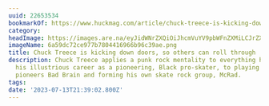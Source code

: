 ```yaml
---
uuid: 22653534
bookmarkOf: https://www.huckmag.com/article/chuck-treece-is-kicking-down-doors-so-others-can-roll-through
category: 
headImage: https://images.are.na/eyJidWNrZXQiOiJhcmVuYV9pbWFnZXMiLCJrZXkiOiIyMjY1MzUzNC9vcmlnaW5hbF82YTU5ZGM3MmNlOTc3Yjc4MDQ0MTY5NjZiOTZjMzlhZS5wbmciLCJlZGl0cyI6eyJyZXNpemUiOnsid2lkdGgiOjEyMDAsImhlaWdodCI6MTIwMCwiZml0IjoiaW5zaWRlIiwid2l0aG91dEVubGFyZ2VtZW50Ijp0cnVlfSwid2VicCI6eyJxdWFsaXR5Ijo5MH0sImpwZWciOnsicXVhbGl0eSI6OTB9LCJyb3RhdGUiOm51bGx9fQ==?bc=0
imageName: 6a59dc72ce977b7804416966b96c39ae.png
title: Chuck Treece is kicking down doors, so others can roll through
description: Chuck Treece applies a punk rock mentality to everything he does, from
  his illustrious career as a pioneering, Black pro-skater, to playing with hardcore
  pioneers Bad Brain and forming his own skate rock group, McRad.
tags: 
date: '2023-07-13T21:39:02.800Z'
---
```

